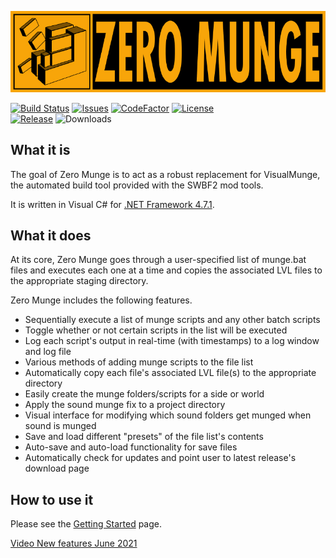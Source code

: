 ![Zero Munge](app_banner.jpg)

[![Build Status](https://api.travis-ci.com/Gametoast/ZeroMunge.svg?branch=master&maxAge=300)](https://travis-ci.com/github/Gametoast/ZeroMunge)
[![Issues](https://img.shields.io/github/issues/gametoast/ZeroMunge.svg?maxAge=60)](https://github.com/gametoast/ZeroMunge/issues)
[![CodeFactor](https://www.codefactor.io/repository/github/Gametoast/zeromunge/badge/master)](https://www.codefactor.io/repository/github/marth8880/zeromunge/overview/master)
[![License](https://img.shields.io/badge/License-BSD%203--Clause-blue.svg?label=license)](https://opensource.org/licenses/BSD-3-Clause)  
[![Release](https://img.shields.io/github/release/marth8880/ZeroMunge.svg?label=latest%20release&maxAge=300)](https://github.com/marth8880/ZeroMunge/releases/latest)
![Downloads](https://img.shields.io/github/downloads/Gametoast/ZeroMunge/latest/total.svg?maxAge=60)



## What it is

The goal of Zero Munge is to act as a robust replacement for VisualMunge, the automated build tool provided with the SWBF2 mod tools.  

It is written in Visual C# for [.NET Framework 4.7.1](https://www.microsoft.com/en-us/download/details.aspx?id=56116).

## What it does

At its core, Zero Munge goes through a user-specified list of munge.bat files and executes each one at a time and copies the associated LVL files to the appropriate staging directory.  

Zero Munge includes the following features.

- Sequentially execute a list of munge scripts and any other batch scripts
- Toggle whether or not certain scripts in the list will be executed
- Log each script's output in real-time (with timestamps) to a log window and log file
- Various methods of adding munge scripts to the file list
- Automatically copy each file's associated LVL file(s) to the appropriate directory
- Easily create the munge folders/scripts for a side or world
- Apply the sound munge fix to a project directory
- Visual interface for modifying which sound folders get munged when sound is munged
- Save and load different "presets" of the file list's contents
- Auto-save and auto-load functionality for save files
- Automatically check for updates and point user to latest release's download page

## How to use it

Please see the [Getting Started](https://github.com/marth8880/ZeroMunge/wiki/Getting-Started) page.

[Video New features June 2021](https://youtu.be/7fe1N4tQ4gk)
